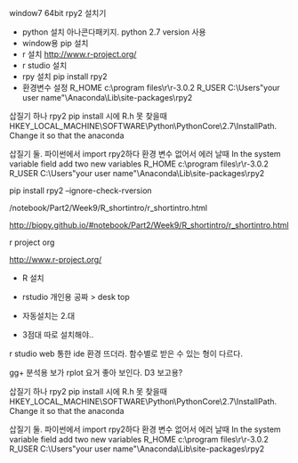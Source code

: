 

window7 64bit rpy2 설치기

- python 설치 아나콘다패키지. python 2.7 version 사용
- window용 pip 설치
- r 설치 http://www.r-project.org/
- r studio 설치
- rpy 설치 pip install rpy2
- 환경변수 설정
R_HOME    c:\program files\r\r-3.0.2
R_USER    C:\Users\"your user name"\Anaconda\Lib\site-packages\rpy2


삽질기 하나 rpy2 pip install 시에  R.h  못 찾을때
HKEY_LOCAL_MACHINE\SOFTWARE\Python\PythonCore\2.7\InstallPath. Change it so that the anaconda

삽질기 둘. 파이썬에서 import rpy2하다 환경 변수 없어서 에러 날때
In the system variable field add two new variables
R_HOME    c:\program files\r\r-3.0.2
R_USER    C:\Users\"your user name"\Anaconda\Lib\site-packages\rpy2



pip install rpy2 –ignore-check-rversion


/notebook/Part2/Week9/R_shortintro/r_shortintro.html

http://biopy.github.io/#notebook/Part2/Week9/R_shortintro/r_shortintro.html


r project org

http://www.r-project.org/

- R 설치
- rstudio 개인용 공짜 > desk top

- 자동설치는 2.대
- 3점대 따로 설치해야..

r studio web 통한 ide 환경 뜨더라.
함수별로 받은 수 있는 형이 다르다.

gg+ 분석용 보가 rplot 요거 좋아 보인다.
D3 보고용?



삽질기 하나 rpy2 pip install 시에  R.h  못 찾을때
HKEY_LOCAL_MACHINE\SOFTWARE\Python\PythonCore\2.7\InstallPath. Change it so that the anaconda

삽질기 둘. 파이썬에서 import rpy2하다 환경 변수 없어서 에러 날때
In the system variable field add two new variables
R_HOME    c:\program files\r\r-3.0.2
R_USER    C:\Users\"your user name"\Anaconda\Lib\site-packages\rpy2